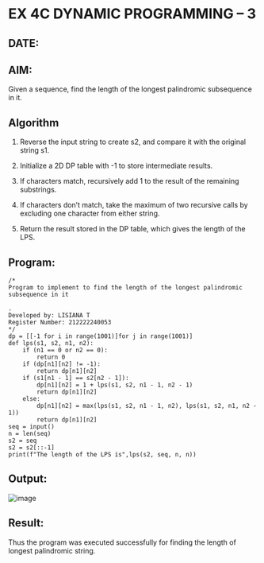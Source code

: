 # EX 4C DYNAMIC PROGRAMMING – 3
## DATE:
## AIM:
Given a sequence, find the length of the longest palindromic subsequence in it.





## Algorithm
1. Reverse the input string to create s2, and compare it with the original string s1.

2. Initialize a 2D DP table with -1 to store intermediate results.

3. If characters match, recursively add 1 to the result of the remaining substrings.

4. If characters don’t match, take the maximum of two recursive calls by excluding one character from either string.

5. Return the result stored in the DP table, which gives the length of the LPS.
   

## Program:
```
/*
Program to implement to find the length of the longest palindromic subsequence in it

.
Developed by: LISIANA T
Register Number: 212222240053
*/
dp = [[-1 for i in range(1001)]for j in range(1001)]
def lps(s1, s2, n1, n2):
    if (n1 == 0 or n2 == 0):
        return 0
    if (dp[n1][n2] != -1):
        return dp[n1][n2]
    if (s1[n1 - 1] == s2[n2 - 1]):
        dp[n1][n2] = 1 + lps(s1, s2, n1 - 1, n2 - 1)
        return dp[n1][n2]
    else:
        dp[n1][n2] = max(lps(s1, s2, n1 - 1, n2), lps(s1, s2, n1, n2 - 1))
        return dp[n1][n2]
seq = input()
n = len(seq)
s2 = seq
s2 = s2[::-1]
print(f"The length of the LPS is",lps(s2, seq, n, n))
```

## Output:

![image](https://github.com/user-attachments/assets/a7945873-c89d-4a9a-939c-42cb2884f404)


## Result:
Thus the program was executed successfully for finding the length of longest palindromic string.
